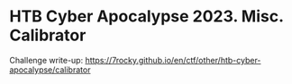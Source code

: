 # HTB Cyber Apocalypse 2023. Misc. Calibrator

Challenge write-up: https://7rocky.github.io/en/ctf/other/htb-cyber-apocalypse/calibrator
